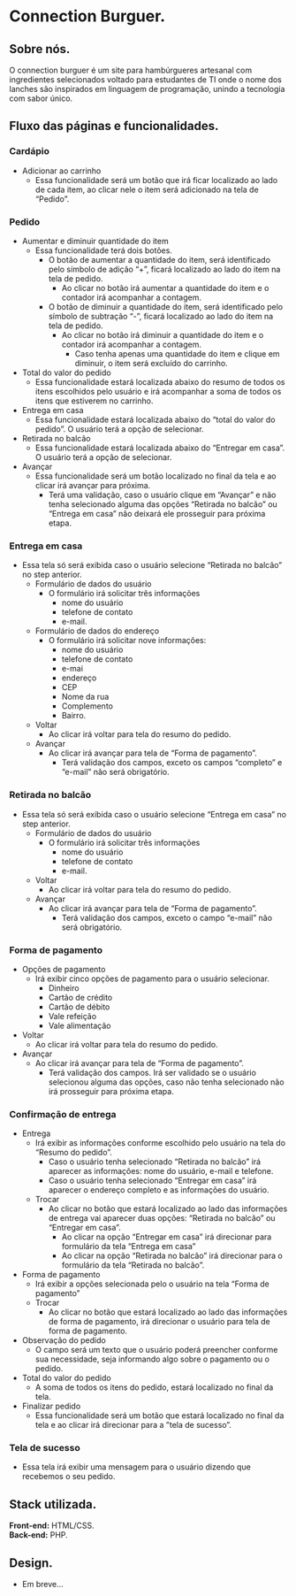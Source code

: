 # Connection Burguer.

## Sobre nós.
O connection burguer é um site para hambúrgueres artesanal com ingredientes selecionados voltado para estudantes de TI onde o nome dos lanches são inspirados em linguagem de programação, unindo a tecnologia com sabor único. <br>

## Fluxo das páginas e funcionalidades.
### Cardápio
- Adicionar ao carrinho <br>
  - Essa funcionalidade será um botão que irá ficar localizado ao lado de cada item, ao clicar nele o item será adicionado na tela de “Pedido”.

### Pedido
- Aumentar e diminuir quantidade do item
  - Essa funcionalidade terá dois botões. 
    - O botão de aumentar a quantidade do item, será identificado pelo símbolo de adição “+”, ficará localizado ao lado do item na tela de pedido.
      - Ao clicar no botão irá aumentar a quantidade do item e o contador irá acompanhar a contagem.
    - O botão de diminuir a quantidade do item, será identificado pelo símbolo de subtração “-”, ficará localizado ao lado do item na tela de pedido.
      - Ao clicar no botão irá diminuir a quantidade do item e o contador irá acompanhar a contagem.
        - Caso tenha apenas uma quantidade do item e clique em diminuir, o item será excluído do carrinho.
- Total do valor do pedido
  - Essa funcionalidade estará localizada abaixo do resumo de todos os itens escolhidos pelo usuário e irá acompanhar a soma de todos os itens que estiverem no carrinho.
- Entrega em casa
  - Essa funcionalidade estará localizada abaixo do “total do valor do pedido”. O usuário terá a opção de selecionar.
- Retirada no balcão
  - Essa funcionalidade estará localizada abaixo do “Entregar em casa”. O usuário terá a opção de selecionar.
- Avançar
  - Essa funcionalidade será um botão localizado no final da tela e ao clicar irá avançar para próxima.
    - Terá uma validação, caso o usuário clique em “Avançar” e não tenha selecionado alguma das opções “Retirada no balcão” ou “Entrega em casa” não deixará ele prosseguir para próxima etapa.

### Entrega em casa
- Essa tela só será exibida caso o usuário selecione “Retirada no balcão” no step anterior.
  - Formulário de dados do usuário
    - O formulário irá solicitar três informações
      - nome do usuário
      - telefone de contato
      - e-mail.
  - Formulário de dados do endereço
    - O formulário irá solicitar nove informações:
      - nome do usuário
      - telefone de contato
      - e-mai
      - endereço
      - CEP
      - Nome da rua
      - Complemento
      - Bairro.
  - Voltar
    - Ao clicar irá voltar para tela do resumo do pedido.
  - Avançar
    - Ao clicar irá avançar para tela de “Forma de pagamento”.
      - Terá validação dos campos, exceto os campos “completo” e “e-mail” não será obrigatório.

### Retirada no balcão
- Essa tela só será exibida caso o usuário selecione “Entrega em casa” no step anterior.
  - Formulário de dados do usuário
    - O formulário irá solicitar três informações
      - nome do usuário
      - telefone de contato
      - e-mail.
   - Voltar
     - Ao clicar irá voltar para tela do resumo do pedido.
   - Avançar
     - Ao clicar irá avançar para tela de “Forma de pagamento”.
       - Terá validação dos campos, exceto o campo “e-mail” não será obrigatório.

### Forma de pagamento
- Opções de pagamento
  - Irá exibir cinco opções de pagamento para o usuário selecionar.
    - Dinheiro
    - Cartão de crédito
    - Cartão de débito
    - Vale refeição
    - Vale alimentação
- Voltar
  - Ao clicar irá voltar para tela do resumo do pedido.
- Avançar
  - Ao clicar irá avançar para tela de “Forma de pagamento”.
    - Terá validação dos campos. Irá ser validado se o usuário selecionou alguma das opções, caso não tenha selecionado não irá prosseguir para próxima etapa.

### Confirmação de entrega
- Entrega
  - Irá exibir as informações conforme escolhido pelo usuário na tela do “Resumo do pedido”.
    - Caso o usuário tenha selecionado “Retirada no balcão” irá aparecer as informações: nome do usuário, e-mail e telefone.
    - Caso o usuário tenha selecionado “Entregar em casa” irá aparecer o endereço completo e as informações do usuário.
  - Trocar
    - Ao clicar no botão que estará localizado ao lado das informações de entrega vai aparecer duas opções: “Retirada no balcão” ou “Entregar em casa”.
      - Ao clicar na opção “Entregar em casa” irá direcionar para formulário da tela “Entrega em casa”
      - Ao clicar na opção “Retirada no balcão” irá direcionar para o formulário da tela “Retirada no balcão”.
- Forma de pagamento
  - Irá exibir a opções selecionada pelo o usuário na tela “Forma de pagamento”
  - Trocar
    - Ao clicar no botão que estará localizado ao lado das informações de forma de pagamento, irá direcionar o usuário para tela de forma de pagamento.
- Observação do pedido
  - O campo será um texto que o usuário poderá preencher conforme sua necessidade, seja informando algo sobre o pagamento ou o pedido.
- Total do valor do pedido
  - A soma de todos os itens do pedido, estará localizado no final da tela.
- Finalizar pedido
  - Essa funcionalidade será um botão que estará localizado no final da tela e ao clicar irá direcionar para a ”tela de sucesso”.

### Tela de sucesso
- Essa tela irá exibir uma mensagem para o usuário dizendo que recebemos o seu pedido.

  
## Stack utilizada.
**Front-end:** HTML/CSS. <br>
**Back-end:** PHP.

## Design.
- Em breve...
